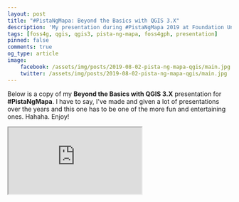 ```yaml
---
layout: post
title: "#PistaNgMapa: Beyond the Basics with QGIS 3.X"
description: 'My presentation during #PistaNgMapa 2019 at Foundation University in Dumaguete about the recent developments and what you can do with QGIS 3.X.'
tags: [foss4g, qgis, qgis3, pista-ng-mapa, foss4gph, presentation]
pinned: false
comments: true
og_type: article
image:
    facebook: /assets/img/posts/2019-08-02-pista-ng-mapa-qgis/main.jpg
    twitter: /assets/img/posts/2019-08-02-pista-ng-mapa-qgis/main.jpg
---
```

Below is a copy of my **Beyond the Basics with QGIS 3.X** presentation for **#PistaNgMapa**. I have to say, I've made and given a lot of presentations over the years and this one has to be one of the more fun and entertaining ones. Hahaha. Enjoy!

<div class="embed-responsive embed-responsive-16by9">
    <iframe src='https://docs.google.com/presentation/d/e/2PACX-1vQgFR7uYFg6Z9dRKVrnXZEU8kYuXQgio_vNFeWw6fO097QXXV_Eh0hLvBfCyU4YYwsIGUHwk390CE0l/embed?start=false&loop=false&delayms=60000' allowfullscreen='true' mozallowfullscreen='true' webkitallowfullscreen='true'></iframe>
</div>
